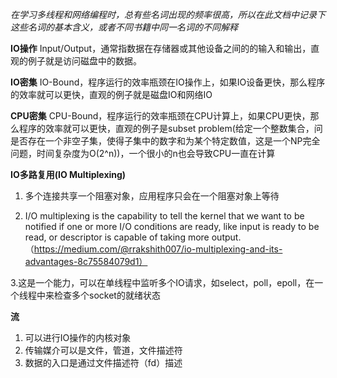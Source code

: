 *在学习多线程和网络编程时，总有些名词出现的频率很高，所以在此文档中记录下这些名词的基本含义，或者不同书籍中同一名词的不同解释*


**IO操作**
 Input/Output，通常指数据在存储器或其他设备之间的的输入和输出，直观的例子就是访问磁盘中的数据。

**IO密集**
 IO-Bound，程序运行的效率瓶颈在IO操作上，如果IO设备更快，那么程序的效率就可以更快，直观的例子就是磁盘IO和网络IO

**CPU密集**
 CPU-Bound，程序运行的效率瓶颈在CPU计算上，如果CPU更快，那么程序的效率就可以更快，直观的例子是subset problem(给定一个整数集合，问是否存在一个非空子集，使得子集中的数字和为某个特定数值，这是一个NP完全问题，时间复杂度为O(2^n))，一个很小的n也会导致CPU一直在计算

**IO多路复用(IO Multiplexing)**
1. 多个连接共享一个阻塞对象，应用程序只会在一个阻塞对象上等待

2. I/O multiplexing is the capability to tell the kernel that we want to be notified if one or more I/O conditions are ready, like input is ready to be read, or descriptor is capable of taking more output.（https://medium.com/@rrakshith007/io-multiplexing-and-its-advantages-8c75584079d1）

3.这是一个能力，可以在单线程中监听多个IO请求，如select，poll，epoll，在一个线程中来检查多个socket的就绪状态


**流**
1. 可以进行IO操作的内核对象
2. 传输媒介可以是文件，管道，文件描述符
3. 数据的入口是通过文件描述符（fd）描述